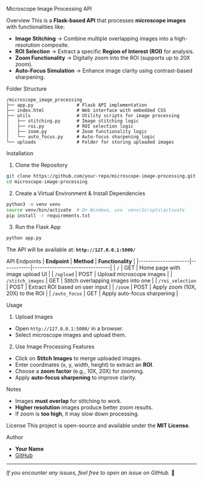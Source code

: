 Microscope Image Processing API

Overview
This is a **Flask-based API** that processes **microscope images** with functionalities like:
- **Image Stitching** → Combine multiple overlapping images into a high-resolution composite.
- **ROI Selection** → Extract a specific **Region of Interest (ROI)** for analysis.
- **Zoom Functionality** → Digitally zoom into the ROI (supports up to 20X zoom).
- **Auto-Focus Simulation** → Enhance image clarity using contrast-based sharpening.

Folder Structure
```
/microscope_image_processing
├── app.py                # Flask API implementation
├── index.html            # Web interface with embedded CSS
├── utils                 # Utility scripts for image processing
│   ├── stitching.py      # Image stitching logic
│   ├── roi.py            # ROI selection logic
│   ├── zoom.py           # Zoom functionality logic
│   └── auto_focus.py     # Auto-focus sharpening logic
└── uploads               # Folder for storing uploaded images
```

Installation
1. Clone the Repository
```bash
git clone https://github.com/your-repo/microscope-image-processing.git
cd microscope-image-processing
```

2. Create a Virtual Environment & Install Dependencies
```bash
python3 -m venv venv
source venv/bin/activate  # On Windows, use `venv\Scripts\activate`
pip install -r requirements.txt
```

3. Run the Flask App
```bash
python app.py
```
The API will be available at: **`http://127.0.0.1:5000/`**

API Endpoints
| **Endpoint**        | **Method** | **Functionality** |
|---------------------|------------|--------------------------------|
| `/`                | GET        | Home page with image upload UI |
| `/upload`          | POST       | Upload microscope images |
| `/stitch_images`   | GET        | Stitch overlapping images into one |
| `/roi_selection`   | POST       | Extract ROI based on user input |
| `/zoom`            | POST       | Apply zoom (10X, 20X) to the ROI |
| `/auto_focus`      | GET        | Apply auto-focus sharpening |

Usage
1. Upload Images
- Open `http://127.0.0.1:5000/` in a browser.
- Select microscope images and upload them.

2. Use Image Processing Features
- Click on **Stitch Images** to merge uploaded images.
- Enter coordinates (x, y, width, height) to extract an **ROI**.
- Choose a **zoom factor** (e.g., 10X, 20X) for zooming.
- Apply **auto-focus sharpening** to improve clarity.

Notes
- Images **must overlap** for stitching to work.
- **Higher resolution** images produce better zoom results.
- If zoom is **too high**, it may slow down processing.

License
This project is open-source and available under the **MIT License**.

Author
- **Your Name**
- [GitHub](https://github.com/your-profile)

---
_If you encounter any issues, feel free to open an issue on GitHub._ 🚀
